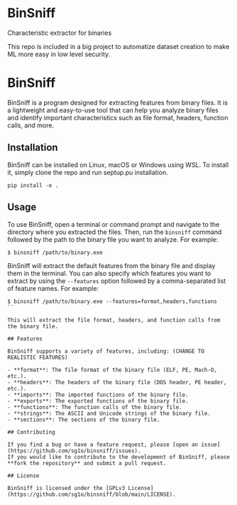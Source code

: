 # BinSniff
Characteristic extractor for binaries

This repo is included in a big project to automatize dataset creation to make ML more easy in low level security.

# BinSniff

BinSniff is a program designed for extracting features from binary files.
It is a lightweight and easy-to-use tool that can help you analyze binary files
and identify important characteristics such as file format, headers, function calls, and more.

## Installation

BinSniff can be installed on Linux, macOS or Windows using WSL.
To install it, simply clone the repo and run septup.pu installation.
```
pip install -e .
```

## Usage

To use BinSniff, open a terminal or command prompt and navigate to the directory where you extracted the files.
Then, run the `binsniff` command followed by the path to the binary file you want to analyze. For example:

```
$ binsniff /path/to/binary.exe
```


BinSniff will extract the default features from the binary file and display them in the terminal.
You can also specify which features you want to extract by using the `--features`
option followed by a comma-separated list of feature names. For example:

```
$ binsniff /path/to/binary.exe --features=format,headers,functions
``

This will extract the file format, headers, and function calls from the binary file.

## Features

BinSniff supports a variety of features, including: (CHANGE TO REALISTIC FEATURES)

- **format**: The file format of the binary file (ELF, PE, Mach-O, etc.).
- **headers**: The headers of the binary file (DOS header, PE header, etc.).
- **imports**: The imported functions of the binary file.
- **exports**: The exported functions of the binary file.
- **functions**: The function calls of the binary file.
- **strings**: The ASCII and Unicode strings of the binary file.
- **sections**: The sections of the binary file.

## Contributing

If you find a bug or have a feature request, please [open an issue](https://github.com/sg1o/binsniff/issues).
If you would like to contribute to the development of BinSniff, please **fork the repository** and submit a pull request.

## License

BinSniff is licensed under the [GPLv3 License](https://github.com/sg1o/binsniff/blob/main/LICENSE).
